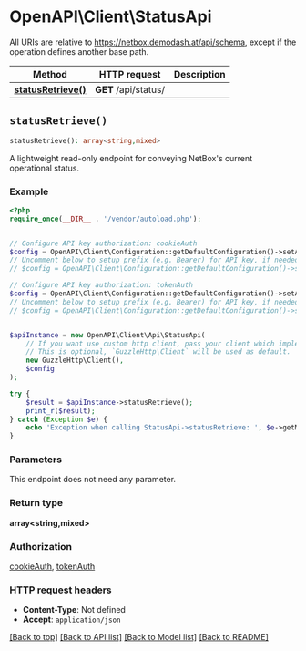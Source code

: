 # OpenAPI\Client\StatusApi

All URIs are relative to https://netbox.demodash.at/api/schema, except if the operation defines another base path.

| Method | HTTP request | Description |
| ------------- | ------------- | ------------- |
| [**statusRetrieve()**](StatusApi.md#statusRetrieve) | **GET** /api/status/ |  |


## `statusRetrieve()`

```php
statusRetrieve(): array<string,mixed>
```



A lightweight read-only endpoint for conveying NetBox's current operational status.

### Example

```php
<?php
require_once(__DIR__ . '/vendor/autoload.php');


// Configure API key authorization: cookieAuth
$config = OpenAPI\Client\Configuration::getDefaultConfiguration()->setApiKey('sessionid', 'YOUR_API_KEY');
// Uncomment below to setup prefix (e.g. Bearer) for API key, if needed
// $config = OpenAPI\Client\Configuration::getDefaultConfiguration()->setApiKeyPrefix('sessionid', 'Bearer');

// Configure API key authorization: tokenAuth
$config = OpenAPI\Client\Configuration::getDefaultConfiguration()->setApiKey('Authorization', 'YOUR_API_KEY');
// Uncomment below to setup prefix (e.g. Bearer) for API key, if needed
// $config = OpenAPI\Client\Configuration::getDefaultConfiguration()->setApiKeyPrefix('Authorization', 'Bearer');


$apiInstance = new OpenAPI\Client\Api\StatusApi(
    // If you want use custom http client, pass your client which implements `GuzzleHttp\ClientInterface`.
    // This is optional, `GuzzleHttp\Client` will be used as default.
    new GuzzleHttp\Client(),
    $config
);

try {
    $result = $apiInstance->statusRetrieve();
    print_r($result);
} catch (Exception $e) {
    echo 'Exception when calling StatusApi->statusRetrieve: ', $e->getMessage(), PHP_EOL;
}
```

### Parameters

This endpoint does not need any parameter.

### Return type

**array<string,mixed>**

### Authorization

[cookieAuth](../../README.md#cookieAuth), [tokenAuth](../../README.md#tokenAuth)

### HTTP request headers

- **Content-Type**: Not defined
- **Accept**: `application/json`

[[Back to top]](#) [[Back to API list]](../../README.md#endpoints)
[[Back to Model list]](../../README.md#models)
[[Back to README]](../../README.md)
